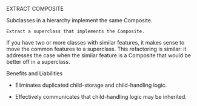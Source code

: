 EXTRACT COMPOSITE

Subclasses in a hierarchy implement the same Composite.

`Extract a superclass that implements the Composite.`

If you have two or more classes with similar features, it makes sense to move the common features to a superclass. This refactoring is similar: it addresses the case when the similar feature is a Composite that would be better off in a superclass.
 
Benefits and Liabilities

+  Eliminates duplicated child-storage and child-handling logic.

+  Effectively communicates that child-handling logic may be inherited. 